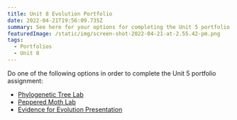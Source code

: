 ```yaml
---
title: Unit 8 Evolution Portfolio
date: 2022-04-21T19:56:09.735Z
summary: See here for your options for completing the Unit 5 portfolio assignment.
featuredImage: /static/img/screen-shot-2022-04-21-at-2.55.42-pm.png
tags:
  - Portfolios
  - Unit 8
---
```

Do one of the following options in order to complete the Unit 5 portfolio assignment:

* [Phylogenetic Tree Lab](https://docs.google.com/forms/d/e/1FAIpQLSc0kKB6iYv0lHkEchncclrNBBue4evRWymiQuhjdWq3JbRqqQ/viewform?usp=sf_link)
* [Peppered Moth Lab](https://docs.google.com/forms/d/e/1FAIpQLScp-HszVvgsUZ_Q_FCvvLmtaIbdeqiN5XX-1BhD6smkI-yTVA/viewform?usp=sf_link)
* [Evidence for Evolution Presentation](https://docs.google.com/presentation/d/1P182x-SUDehCG3t8p8JgcCHflH27qrWz9YhPo7xx5Ec/edit?usp=sharing)